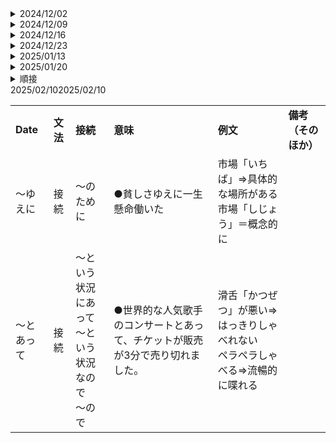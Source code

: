 <!-- ############### 2024/12/02 ############### -->
<details> <summary>2024/12/02</summary>  <ul>
  
  <li> <strong>～ようによっては／ようでは</strong>
    <ul>
      <li>意味：要看怎么… ／　取决于…（的方式）　／　根据…（的方式）</li>
      <li>例文：この状況も、見方ようによってはチャンスになる。</li> 
    </ul>
  </li>
  
  <li> <strong>その他</strong>
    <ul>
      <li>よいお年をお迎えください。</li>
    </ul>
  </li>
</ul>  </details>

<!-- ############### 2024/12/09 ############### -->
<details> <summary>2024/12/09</summary>  <ul>
  
  <li> <strong>～をものともせずに</strong>
    <ul>
      <li>意味：克服困难…　／　不顾…　／　不当回事</li>
      <li>例文：疲れをものともせずに、休日も出社しました。</li> 
    </ul>
  </li>
  
  <li> <strong>その他</strong>
    <ul>
      <li>液体　落とす／入れる　ー＞　耳の中に薬を落とす　／　耳の中に薬を入れる　</li>
      <li>体重が増えない　減る</li>
    </ul>
  </li>
</ul>  </details>

<!-- ############### 2024/12/16 ############### -->
<details> <summary>2024/12/16</summary>  <ul>
  
  <li> <strong>～に即して</strong>
    <ul>
      <li>意味：～に合わせて　／　按照…　／　依据…／　根据…　／　以…为基准</li>
      <li>例文：実状に即して考えよう</li> 
    </ul>
  </li>
  
  <li> <strong>その他</strong>
    <ul>
      <li>「あっという間に」は、「瞬く間に」や「一瞬で」という意味で、時間が非常に早く過ぎることを表現する言葉です。
            例えば、「あっという間に時間が過ぎた」「あっという間に時間になりました」というように使います。　</li>
      <li>「橋渡し」とは、物事や人々の間に立って、両者をつなげる役割を果たすことを指します。　</li>
    </ul>
  </li>
</ul>  </details>

<!-- ############### 2024/12/23 ############### -->
<details> <summary>2024/12/23</summary>  <ul>
  
  <li> <strong>～如何では</strong>
    <ul>
      <li>意味：取决于…　／　根据…　／　～によって　／　～次第では　</li>
      <li>　　　前件の条件によって結果が変わることを表します。　</li>
      <li>例文：自分の行動いかんでは人生はそんな悪くない。</li> 
      <li>例文：天候如何では、スポーツ大会を中止するかどうかを決めます。</li> 
    </ul>
  </li>
  
  <li> <strong>その他</strong>
    <ul>
      <li>いかんにかかわらず　／　如何を問わず
          ⇒～に関係がなく
      　　　例文：私は遅刻してしまったが、理由の如何を問わずに謝罪しました。</li>
    </ul>
  </li>
</ul>  </details>

<!-- ############### 2025/01/13 ############### -->
<details> <summary>2025/01/13</summary>  <ul>
  
  <li> <strong>～をよそに</strong>
    <ul>
      <li>意味：不願...；不管...　</li>
      <li>　　　A名詞　＋　およそに　＋　B　</li>
      <li>　　　通常ならAが自分と関係あることで気にしたりするが、今回はAとは関係なくB／AをきにしないでB／Aを無視してB　</li>
      <li>例文：親の心配をよそに息子は勉強せずに遊んでばかりいる。</li> 
      <li>例文：先輩のアドバイスをよそに、自分の考えでその仕事をやりました</li> 
    </ul>
  </li>
  
  <li> <strong>その他</strong>
    <ul>
      <li>雪（音調↑）さん　／　雪（音調↓）が降っている。</li>
    </ul>
  </li>
</ul>  </details>

<!-- ############### 2025/01/20 ############### -->
<details> <summary>2025/01/20</summary>  <ul>
  
  <li> <strong>～憚らない</strong>
    <ul>
      <li>意味：“毫不犹豫”或“毫无顾忌”　</li>
      <li>　　　文法ではなくて、動詞です。　</li>
      <li>　　　周囲を気にしたり遠慮したりすることがないさま　</li>
      <li>例文：彼は他人の目を憚らないで、自分の意見をはっきりと言う。</li> 
      <li>例文：彼女は失敗を憚らないで、新しい挑戦を続けている。</li> 
    </ul>
  </li>
</ul>  </details>

<!-- ############### 2025/02/03 ############### -->
<details> <summary>順接</summary>  <ul>
  
| Date | 文法 | 意味 | 例文 | 備考（そのほか） | 
|----------|----------|----------|----------|----------|
| 2025/02/03 | ～ゆえに | 〜のために | 貧しさゆえに一生懸命働いた | 市場「いちば」⇒具体的な場所がある<br>市場「しじょう」＝概念的に |
| 2025/02/10 | ～とあって | ～という状況にあって<br>～という状況なので<br>～ので | 世界的な人気歌手のコンサートとあって、チケットが販売が3分で売り切れました。 | 滑舌「かつぜつ」が悪い⇒はっきりしゃべれない<br>ペラペラしゃべる⇒流暢的に喋れる |
| Row 2, Column 1 | Row 2, Column 2 | Row 2, Column 3 | Row 1, Column 1 | Row 1, Column 2 |
</ul>  </details>


<table style="font-size: 16px;">
  <tr>
    <td ><strong> Date </strong></td>
    <td ><strong> 文法</strong></td>
    <td ><strong> 接続</strong></td>
    <td ><strong> 意味</strong></td>
    <td ><strong> 例文 </strong></td>
    <td ><strong> 備考（そのほか） </strong></td>
  </tr>

  <tr>2025/02/10</tr>
  <tr>
    <td > ～ゆえに </strong></td>
    <td > 接続</strong></td>
    <td > 〜のために</td>
    <td >●貧しさゆえに一生懸命働いた</td>
    <td >
      市場「いちば」⇒具体的な場所がある<br>
      市場「しじょう」＝概念的に
      </td>
  </tr>

  <tr>2025/02/10</tr>
  <tr>
    <td > ～とあって </strong></td>
    <td > 接続</strong></td>
    <td >
      ～という状況にあって<br>
      ～という状況なので<br>
      ～ので
    </td>
    <td >●世界的な人気歌手のコンサートとあって、チケットが販売が3分で売り切れました。</td>
    <td >
      滑舌「かつぜつ」が悪い⇒はっきりしゃべれない<br>
      ペラペラしゃべる⇒流暢的に喋れる
      </td>
  </tr>
</table>

